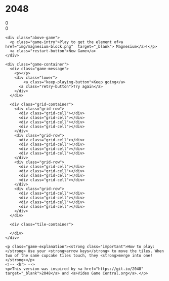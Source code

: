 </script>

<!DOCTYPE html>
<html>
<head>
  <meta charset="utf-8">
  <title>2028 Elements of the Periodic Table</title>

  <link href="style/main.css" rel="stylesheet" type="text/css">
  <link rel="shortcut icon" href="favicon.png">
  <link rel="apple-touch-icon" href="meta/apple-touch-icon.png">
  <link rel="apple-touch-startup-image" href="meta/apple-touch-startup-image-640x1096.png" media="(device-width: 320px) and (device-height: 568px) and (-webkit-device-pixel-ratio: 2)"> <!-- iPhone 5+ -->
  <link rel="apple-touch-startup-image" href="meta/apple-touch-startup-image-640x920.png"  media="(device-width: 320px) and (device-height: 480px) and (-webkit-device-pixel-ratio: 2)"> <!-- iPhone, retina -->
  <meta name="apple-mobile-web-app-capable" content="yes">
  <meta name="apple-mobile-web-app-status-bar-style" content="black">

  <meta name="HandheldFriendly" content="True">
  <meta name="MobileOptimized" content="320">
  <meta name="viewport" content="width=device-width, initial-scale=1.0, maximum-scale=1, user-scalable=no, minimal-ui">
</head>
<body>
  <div class="container">
    <div class="heading">
      <h1 class="title">2048</h1>
      <div class="scores-container">
        <div class="score-container">0</div>
        <div class="best-container">0</div>
      </div>
    </div>

    <div class="above-game">
      <p class="game-intro">Play to get the element of<a href="img/magnesium-block.png"  target="_blank"> Magnesium</a>!</p>
      <a class="restart-button">New Game</a>
    </div>

    <div class="game-container">
      <div class="game-message">
        <p></p>
        <div class="lower">
	        <a class="keep-playing-button">Keep going</a>
          <a class="retry-button">Try again</a>
        </div>
      </div>

      <div class="grid-container">
        <div class="grid-row">
          <div class="grid-cell"></div>
          <div class="grid-cell"></div>
          <div class="grid-cell"></div>
          <div class="grid-cell"></div>
        </div>
        <div class="grid-row">
          <div class="grid-cell"></div>
          <div class="grid-cell"></div>
          <div class="grid-cell"></div>
          <div class="grid-cell"></div>
        </div>
        <div class="grid-row">
          <div class="grid-cell"></div>
          <div class="grid-cell"></div>
          <div class="grid-cell"></div>
          <div class="grid-cell"></div>
        </div>
        <div class="grid-row">
          <div class="grid-cell"></div>
          <div class="grid-cell"></div>
          <div class="grid-cell"></div>
          <div class="grid-cell"></div>
        </div>
      </div>

      <div class="tile-container">

      </div>
    </div>

    <p class="game-explanation"><strong class="important">How to play:</strong> Use your <strong>arrow keys</strong> to move the tiles. When two of the same cupcake tiles touch, they <strong>merge into one!</strong></p>
    <!-- <hr> -->
    <p>This version was inspired by <a href="https://git.io/2048" target="_blank">2048</a> and <a>Video Game Central.org</a>.</p>
   </div>

  <script src="js/bind_polyfill.js"></script>
  <script src="js/classlist_polyfill.js"></script>
  <script src="js/animframe_polyfill.js"></script>
  <script src="js/keyboard_input_manager.js"></script>
  <script src="js/html_actuator.js"></script>
  <script src="js/grid.js"></script>
  <script src="js/tile.js"></script>
  <script src="js/local_storage_manager.js"></script>
  <script src="js/game_manager.js"></script>
  <script src="js/application.js"></script>
</body>
</html>


